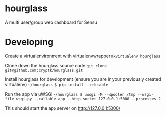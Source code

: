 # hourglass
A multi user/group web dashboard for Sensu

# Developing
Create a virtualenvironment with virtualenvwrapper
`mkvirtualenv hourglass`

Clone down the hourglass source code
`git clone git@github.com:cryptk/hourglass.git`

Install hourglass for development (ensure you are in your previously created virtualenv)
`~/hourglass $ pip install --editable .`

Run the app via uWSGI
`~/hourglass $ uwsgi -M --spooler /tmp --wsgi-file wsgi.py --callable app --http-socket 127.0.0.1:5000 --processes 2`

This should start the app server on http://127.0.0.1:5000/
